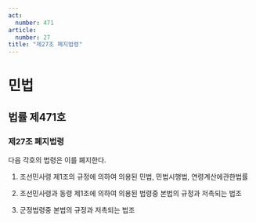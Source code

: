 ```yaml
---
act:
  number: 471
article:
  number: 27
title: "제27조 폐지법령"
---
```

# 민법

## 법률 제471호

### 제27조 폐지법령

다음 각호의 법령은 이를 폐지한다.

1. 조선민사령 제1조의 규정에 의하여 의용된 민법, 민법시행법, 연령계산에관한법률

2. 조선민사령과 동령 제1조에 의하여 의용된 법령중 본법의 규정과 저촉되는 법조

3. 군정법령중 본법의 규정과 저촉되는 법조
